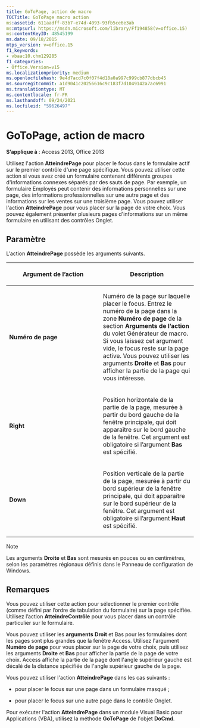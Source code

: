 ```yaml
---
title: GoToPage, action de macro
TOCTitle: GoToPage macro action
ms:assetid: 611aadff-83b7-e74d-4093-93fb5ce6e3ab
ms:mtpsurl: https://msdn.microsoft.com/library/Ff194858(v=office.15)
ms:contentKeyID: 48545199
ms.date: 09/18/2015
mtps_version: v=office.15
f1_keywords:
- vbaac10.chm129285
f1_categories:
- Office.Version=v15
ms.localizationpriority: medium
ms.openlocfilehash: 9e4d7acd7c0f07f4d18a0a997c999cb877dbcb45
ms.sourcegitcommit: a1d9041c20256616c9c183f7d1049142a7ac6991
ms.translationtype: MT
ms.contentlocale: fr-FR
ms.lasthandoff: 09/24/2021
ms.locfileid: "59626497"
---
```

# <a name="gotopage-macro-action"></a>GoToPage, action de macro

**S’applique à** : Access 2013, Office 2013

Utilisez l'action **AtteindrePage** pour placer le focus dans le formulaire actif sur le premier contrôle d'une page spécifique. Vous pouvez utiliser cette action si vous avez créé un formulaire contenant différents groupes d'informations connexes séparés par des sauts de page. Par exemple, un formulaire Employés peut contenir des informations personnelles sur une page, des informations professionnelles sur une autre page et des informations sur les ventes sur une troisième page. Vous pouvez utiliser l'action **AtteindrePage** pour vous placer sur la page de votre choix. Vous pouvez également présenter plusieurs pages d'informations sur un même formulaire en utilisant des contrôles Onglet.

## <a name="setting"></a>Paramètre

L’action **AtteindrePage** possède les arguments suivants.

<table>
<colgroup>
<col style="width: 50%" />
<col style="width: 50%" />
</colgroup>
<thead>
<tr class="header">
<th><p>Argument de l’action</p></th>
<th><p>Description</p></th>
</tr>
</thead>
<tbody>
<tr class="odd">
<td><p><strong>Numéro de page</strong></p></td>
<td><p>Numéro de la page sur laquelle placer le focus. Entrez le numéro de la page dans la zone <strong>Numéro de page</strong> de la section <strong>Arguments de l’action</strong> du volet Générateur de macro. Si vous laissez cet argument vide, le focus reste sur la page active. Vous pouvez utiliser les arguments <strong>Droite</strong> et <strong>Bas</strong> pour afficher la partie de la page qui vous intéresse.</p></td>
</tr>
<tr class="even">
<td><p><strong>Right</strong></p></td>
<td><p>Position horizontale de la partie de la page, mesurée à partir du bord gauche de la fenêtre principale, qui doit apparaître sur le bord gauche de la fenêtre. Cet argument est obligatoire si l’argument <strong>Bas</strong> est spécifié.</p></td>
</tr>
<tr class="odd">
<td><p><strong>Down</strong></p></td>
<td><p>Position verticale de la partie de la page, mesurée à partir du bord supérieur de la fenêtre principale, qui doit apparaître sur le bord supérieur de la fenêtre. Cet argument est obligatoire si l’argument <strong>Haut</strong> est spécifié.</p></td>
</tr>
</tbody>
</table>

> [!NOTE]
> Les arguments **Droite** et **Bas** sont mesurés en pouces ou en centimètres, selon les paramètres régionaux définis dans le Panneau de configuration de Windows.

## <a name="remarks"></a>Remarques

Vous pouvez utiliser cette action pour sélectionner le premier contrôle (comme défini par l’ordre de tabulation du formulaire) sur la page spécifiée. Utilisez l’action **AtteindreContrôle** pour vous placer dans un contrôle particulier sur le formulaire.

Vous pouvez utiliser les **arguments** **Droit** et Bas pour les formulaires dont les pages sont plus grandes que la fenêtre Access. Utilisez l'argument **Numéro de page** pour vous placer sur la page de votre choix, puis utilisez les arguments **Droite** et **Bas** pour afficher la partie de la page de votre choix. Access affiche la partie de la page dont l'angle supérieur gauche est décalé de la distance spécifiée de l'angle supérieur gauche de la page.

Vous pouvez utiliser l'action **AtteindrePage** dans les cas suivants :

- pour placer le focus sur une page dans un formulaire masqué ;

- pour placer le focus sur une autre page dans le contrôle Onglet.

Pour exécuter l'action **AtteindrePage** dans un module Visual Basic pour Applications (VBA), utilisez la méthode **GoToPage** de l'objet **DoCmd**.

